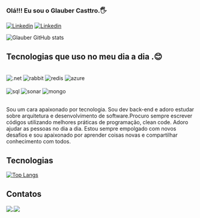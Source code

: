 ### Olá!!! Eu sou o Glauber Casttro.🖐️

[![Linkedin][linkedin]](https://www.linkedin.com/in/glauber-castro-23661161/)
[![Linkedin][instagram]](https://www.instagram.com/glaubercasttro/)

[instagram]: https://img.shields.io/badge/Instagram-E4405F?style=for-the-badge&logo=instagram&logoColor=white

[linkedin]: https://img.shields.io/badge/LinkedIn-0077B5?style=for-the-badge&logo=linkedin&logoColor=white

![Glauber GitHub stats](https://github-readme-stats.vercel.app/api?username=glaubercasttro&show_icons=true&theme=dark&layout=compact&card_width=600)


## Tecnologias que uso no meu dia a dia .😊

<div style="display: inline_block"><br/>
    <img align="center" alt=".net" src="https://img.shields.io/badge/.NET-5C2D91?style=for-the-badge&logo=.net&logoColor=white"/>
    <img align="center" alt="rabbit" src="https://img.shields.io/badge/rabbitmq-%23FF6600.svg?&style=for-the-badge&logo=rabbitmq&logoColor=white"/>
    <img align="center" alt="redis" src="https://img.shields.io/badge/redis-%23DD0031.svg?&style=for-the-badge&logo=redis&logoColor=white"/>
        <img align="center" alt="azure" src="https://img.shields.io/badge/Microsoft_Azure-0089D6?style=for-the-badge&logo=microsoft-azure&logoColor=white"/>
  </div>
  
 <div style="display: inline_block"><br>
    <img align="center" alt="sql" src="https://img.shields.io/badge/Microsoft_SQL_Server-CC2927?style=for-the-badge&logo=microsoft-sql-server&logoColor=white"/>
    <img align="center" alt="sonar" src="https://img.shields.io/badge/Sonar%20cloud-F3702A?style=for-the-badge&logo=sonarcloud&logoColor=white"/>
        <img align="center" alt="mongo" src="https://img.shields.io/badge/MongoDB-4EA94B?style=for-the-badge&logo=mongodb&logoColor=white"/>    
  </div>
  
  <br/>
<p>Sou um cara apaixonado por tecnologia. Sou dev back-end e adoro estudar sobre arquitetura e desenvolvimento de software.Procuro sempre escrever códigos utilizando melhores práticas de programação, clean code. Adoro ajudar as pessoas no dia a dia. Estou sempre empolgado com novos desafios e sou apaixonado por aprender coisas novas e compartilhar conhecimento com todos.</p>

## Tecnologias
[![Top Langs](https://github-readme-stats.vercel.app/api/top-langs/?username=glaubercasttro&langs_count=8&layout=compact&card_width=600&theme=dark)](https://github.com/glaubercasttro/)


## Contatos
<div style="display: inline_block">
    <a href="mailto:glaubercasttro@gmail.com?">
    <img align="center" src="https://img.shields.io/badge/Gmail-D14836?style=for-the-badge&logo=gmail&logoColor=white"/> 
     <a href="https://wa.me/+5531973094111">
    <img align="center" src="https://img.shields.io/badge/WhatsApp-25D366?style=for-the-badge&logo=whatsapp&logoColor=white"/>
</div>
